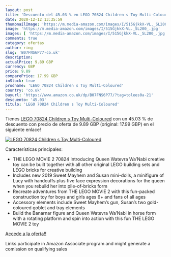 ```yaml
---
layout: post
title: 'Descuento del 45.03 % en LEGO 70824 Children s Toy Multi-Coloured'
date: 2020-12-12 13:35:59
thumbnailImage: 'https://m.media-amazon.com/images/I/515GjkkX-VL._SL200_.jpg'
image: 'https://m.media-amazon.com/images/I/515GjkkX-VL._SL200_.jpg'
images: [ 'https://m.media-amazon.com/images/I/515GjkkX-VL._SL200_.jpg' ]
comments: true
category: ofertas
author: ring
slug: 'B07FNS6P77-co.uk'
description:
actualPrice: 9.89 GBP
currency: GBP
price: 9.89
comparePrice: 17.99 GBP
inStock: true
prodname: 'LEGO 70824 Children s Toy Multi-Coloured'
country: 'co.uk'
buyurl: 'https://www.amazon.co.uk/dp/B07FNS6P77/?tag=tolees0a-21'
descuento: '45.03'
titulo: 'LEGO 70824 Children s Toy Multi-Coloured'
---
```


Tienes [LEGO 70824 Children s Toy Multi-Coloured](https://www.amazon.co.uk/dp/B07FNS6P77/?tag=tolees0a-21) con un 45.03 % de descuento con precio de oferta de 9.89 GBP (original: 17.99 GBP) en el siguiente enlace!

[![LEGO 70824 Children s Toy Multi-Coloured](https://m.media-amazon.com/images/I/515GjkkX-VL._SL200_.jpg)](https://www.amazon.co.uk/dp/B07FNS6P77/?tag=tolees0a-21)

Características principales:

- THE LEGO MOVIE 2 70824 Introducing Queen Watevra Wa’Nabi creative toy can be built together with all other original LEGO building sets and LEGO bricks for creative building
- Includes new 2019 Sweet Mayhem and Susan mini-dolls, a minifigure of Lucy with handcuffs plus five face expression decorations for the queen when you rebuild her into pile-of-bricks form
- Recreate adventures from THE LEGO MOVIE 2 with this fun-packed construction toy for boys and girls ages 6+ and fans of all ages
- Accessory elements include Sweet Mayhem’s gun, Susan’s two gold-coloured goblet and tray elements
- Build the Banarnar figure and Queen Watevra Wa’Nabi in horse form with a rotating platform and spin into action with this fun THE LEGO MOVIE 2 toy

[Accede a la oferta!!](https://www.amazon.co.uk/dp/B07FNS6P77/?tag=tolees0a-21)

Links participate in Amazon Associate program and might generate a comission on qualifying sales


